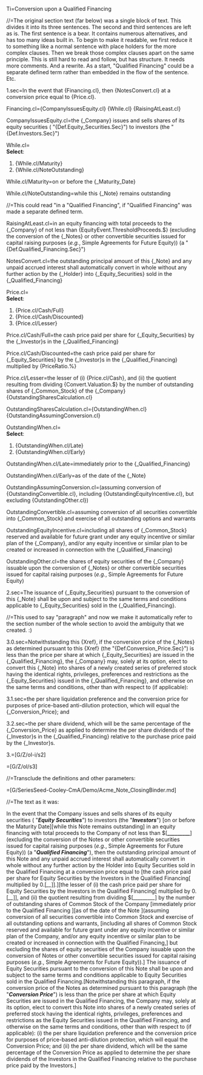 Ti=Conversion upon a Qualified Financing

//=The original section text (far below) was a single block of text.  This divides it into its three sentences.  The second and third sentences are left as is.  The first sentence is a bear.  It contains numerous alternatives, and has too many ideas built in.  To begin to make it readable, we first reduce it to something like a normal sentence with place holders for the more complex clauses.  Then we break those complex clauses apart on the same principle.  This is still hard to read and follow, but has structure.  It needs more comments.  And a rewrite.  As a start, "Qualified Financing" could be a separate defined term rather than embedded in the flow of the sentence.  Etc.
  
1.sec=In the event that {Financing.cl}, then {NotesConvert.cl} at a conversion price equal to {Price.cl}.

Financing.cl={CompanyIssuesEquity.cl} {While.cl} {RaisingAtLeast.cl}

CompanyIssuesEquity.cl=the {_Company} issues and sells shares of its equity securities ( "{Def.Equity_Securities.Sec}") to investors (the "{Def.Investors.Sec}")

While.cl=<br><b>Select</b>:<ol><li>{While.cl/Maturity}<li>{While.cl/NoteOutstanding}</ol>

While.cl/Maturity=on or before the {_Maturity_Date}

While.cl/NoteOutstanding=while this {_Note} remains outstanding

//=This could read "in a "Qualified Financing", if "Qualified Financing" was made a separate defined term.

RaisingAtLeast.cl=in an equity financing with total proceeds to the {_Company} of not less than {EquityEvent.ThresholdProceeds.$}  (excluding the conversion of the {_Notes} or other convertible securities issued for capital raising purposes (<i>e.g.</i>, Simple Agreements for Future Equity)) (a "{Def.Qualified_Financing.Sec}")

NotesConvert.cl=the outstanding principal amount of this {_Note} and any unpaid accrued interest shall automatically convert in whole without any further action by the {_Holder} into {_Equity_Securities} sold in the {_Qualified_Financing}

Price.cl=<br><b>Select</b>:<ol><li>{Price.cl/Cash/Full}<li>{Price.cl/Cash/Discounted}<li>{Price.cl/Lesser}</ol>


Price.cl/Cash/Full=the cash price paid per share for {_Equity_Securities} by the {_Investor}s in the {_Qualified_Financing}

Price.cl/Cash/Discounted=the cash price paid per share for {_Equity_Securities} by the {_Investor}s in the {_Qualified_Financing} multiplied by {PriceRatio.%}

Price.cl/Lesser=the lesser of (i) {Price.cl/Cash}, and (ii) the quotient resulting from dividing {Convert.Valuation.$}  by the number of outstanding shares of {_Common_Stock} of the {_Company} {OutstandingSharesCalculation.cl}

OutstandingSharesCalculation.cl={OutstandingWhen.cl} {OutstandingAssumingConversion.cl}

OutstandingWhen.cl=<br><b>Select</b>:<ol><li>{OutstandingWhen.cl/Late}<li>{OutstandingWhen.cl/Early}</ol>

OutstandingWhen.cl/Late=immediately prior to the {_Qualified_Financing}

OutstandingWhen.cl/Early=as of the date of the {_Note}

OutstandingAssumingConversion.cl=(assuming conversion of {OutstandingConvertible.cl}, including {OutstandingEquityIncentive.cl}, but excluding {OutstandingOther.cl})

OutstandingConvertible.cl=assuming conversion of all securities convertible into {_Common_Stock} and exercise of all outstanding options and warrants

OutstandingEquityIncentive.cl=including all shares of {_Common_Stock} reserved and available for future grant under any equity incentive or similar plan of the {_Company}, and/or any equity incentive or similar plan to be created or increased in connection with the {_Qualified_Financing}

OutstandingOther.cl=the shares of equity securities of the {_Company} issuable upon the conversion of {_Notes} or other convertible securities issued for capital raising purposes (<i>e.g.</i>, Simple Agreements for Future Equity)

2.sec=The issuance of {_Equity_Securities} pursuant to the conversion of this {_Note} shall be upon and subject to the same terms and conditions applicable to {_Equity_Securities} sold in the {_Qualified_Financing}.

//=This used to say "paragraph" and now we make it automatically refer to the section number of the whole section to avoid the ambiguity that we created. :) 

3.0.sec=Notwithstanding this {Xref}, if the conversion price of the {_Notes} as determined pursuant to this {Xref} (the "{Def.Conversion_Price.Sec}") is less than the price per share at which {_Equity_Securities} are issued in the {_Qualified_Financing}, the {_Company} may, solely at its option, elect to convert this {_Note} into shares of a newly created series of preferred stock having the identical rights, privileges, preferences and restrictions as the {_Equity_Securities} issued in the {_Qualified_Financing}, and otherwise on the same terms and conditions, other than with respect to (if applicable):

3.1.sec=the per share liquidation preference and the conversion price for purposes of price-based anti-dilution protection, which will equal the {_Conversion_Price}; and

3.2.sec=the per share dividend, which will be the same percentage of the {_Conversion_Price} as applied to determine the per share dividends of the {_Investor}s in the {_Qualified_Financing} relative to the purchase price paid by the {_Investor}s.

3.=[G/Z/ol-i/s2]

=[G/Z/ol/s3]

//=Transclude the definitions and other parameters:

=[G/SeriesSeed-Cooley-CmA/Demo/Acme_Note_ClosingBinder.md]

//=The text as it was:

In the event that the Company issues and sells shares of its equity securities ( "**_Equity Securities_**") to investors (the "**_Investors_**") [on or before the Maturity Date][while this Note remains outstanding] in an equity financing with total proceeds to the Company of not less than $[**_________**] (excluding the conversion of the Notes or other convertible securities issued for capital raising purposes (_e.g._, Simple Agreements for Future Equity)) (a "**_Qualified Financing_**"), then the outstanding principal amount of this Note and any unpaid accrued interest shall automatically convert in whole without any further action by the Holder into Equity Securities sold in the Qualified Financing at a conversion price equal to [the cash price paid per share for Equity Securities by the Investors in the Qualified Financing[ multiplied by 0.[*__*]].][the lesser of (i) the cash price paid per share for Equity Securities by the Investors in the Qualified Financing[ multiplied by 0.[*__*]], and (ii) the quotient resulting from dividing $[*_________*] by the number of outstanding shares of Common Stock of the Company [immediately prior to the Qualified Financing ][as of the date of the Note ](assuming conversion of all securities convertible into Common Stock and exercise of all outstanding options and warrants, [including all shares of Common Stock reserved and available for future grant under any equity incentive or similar plan of the Company, and/or any equity incentive or similar plan to be created or increased in connection with the Qualified Financing,] but excluding the shares of equity securities of the Company issuable upon the conversion of Notes or other convertible securities issued for capital raising purposes (_e.g._, Simple Agreements for Future Equity)).]  The issuance of Equity Securities pursuant to the conversion of this Note shall be upon and subject to the same terms and conditions applicable to Equity Securities sold in the Qualified Financing.[Notwithstanding this paragraph, if the conversion price of the Notes as determined pursuant to this paragraph (the "**_Conversion Price_**") is less than the price per share at which Equity Securities are issued in the Qualified Financing, the Company may, solely at its option, elect to convert this Note into shares of a newly created series of preferred stock having the identical rights, privileges, preferences and restrictions as the Equity Securities issued in the Qualified Financing, and otherwise on the same terms and conditions, other than with respect to (if applicable): (i) the per share liquidation preference and the conversion price for purposes of price-based anti-dilution protection, which will equal the Conversion Price; and (ii) the per share dividend, which will be the same percentage of the Conversion Price as applied to determine the per share dividends of the Investors in the Qualified Financing relative to the purchase price paid by the Investors.]